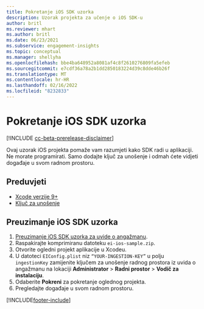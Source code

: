 ```yaml
---
title: Pokretanje iOS SDK uzorka
description: Uzorak projekta za učenje o iOS SDK-u
author: britl
ms.reviewer: mhart
ms.author: britl
ms.date: 06/23/2021
ms.subservice: engagement-insights
ms.topic: conceptual
ms.manager: shellyha
ms.openlocfilehash: bbe4ba648952a8081af4c8f2610276809fa5efeb
ms.sourcegitcommit: e7cdf36a78a2b1dd2850183224d39c8dde46b26f
ms.translationtype: MT
ms.contentlocale: hr-HR
ms.lasthandoff: 02/16/2022
ms.locfileid: "8232833"
---
```

# <a name="run-the-ios-sdk-sample"></a>Pokretanje iOS SDK uzorka

[!INCLUDE [cc-beta-prerelease-disclaimer](includes/cc-beta-prerelease-disclaimer.md)]

Ovaj uzorak iOS projekta pomaže vam razumjeti kako SDK radi u aplikaciji. Ne morate programirati. Samo dodajte ključ za unošenje i odmah ćete vidjeti događaje u svom radnom prostoru.

## <a name="prerequisites"></a>Preduvjeti

- [Xcode verzije 9+](https://developer.apple.com/xcode/downloads/)
- [Ključ za unošenje](get-started-ios.md)

## <a name="download-the-ios-sdk-sample"></a>Preuzimanje iOS SDK uzorka

1. [Preuzimanje iOS SDK uzorka za uvide o angažmanu](https://download.pi.dynamics.com/sdk/EI-SDKs/ei-ios-sample.zip).
1. Raspakirajte komprimiranu datoteku `ei-ios-sample.zip`.
1. Otvorite ogledni projekt aplikacije u Xcodeu.
1. U datoteci `EIConfig.plist` niz `“YOUR-INGESTION-KEY”` u polju `ingestionKey` zamijenite ključem za unošenje radnog prostora iz uvida o angažmanu na lokaciji **Administrator** > **Radni prostor** > **Vodič za instalaciju**.
1. Odaberite **Pokreni** za pokretanje oglednog projekta.
1. Pregledajte događaje u svom radnom prostoru.

[!INCLUDE[footer-include](../includes/footer-banner.md)]
